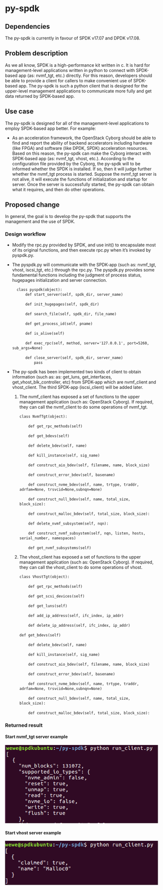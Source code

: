 # py-spdk

## Dependencies

The py-spdk is currently in favour of SPDK v17.07 and DPDK v17.08.

## Problem description

As we all know, SPDK is a high-performance kit written in c. It is hard for management-level applications written in python to connect with SPDK-based app (as: nvmf_tgt, etc.) directly. For this reason, developers should be able to provide a client for callers to make convenient use of SPDK-based app. The py-spdk is such a python client that is designed for the upper-level management applications to communicate more fully and get data returned by SPDK-based app. 

## Use case

The py-spdk is designed for all of the management-level applications to employ SPDK-based app better. For example:

* As an acceleration framework, the OpenStack Cyborg should be able to find and report the ability of backend accelerators including hardware  (like FPGA) and software (like DPDK, SPDK) acceleration resources. Based on this reason, the py-spdk can make the Cyborg interact with SPDK-based app (as: nvmf_tgt, vhost, etc.). According to the configuration file provided by the Cyborg, the py-spdk will to be informed whether the SPDK is installed. If so, then it will judge further whether the nvmf_tgt process is started. Suppose the nvmf_tgt server is not alive, it will execute the functions of initialization and startup for server. Once the server is successfully started, the py-spdk can obtain what it requires, and then do other operations. 

## Proposed change

In general, the goal is to develop the py-spdk that supports the management and the use of SPDK.

### Design workflow

* Modify the rpc.py provided by SPDK, and use init() to encapsulate most of its original functions, and then execute rpc.py when it’s invoked by pyspdk.py.
* The pyspdk.py will communicate with the SPDK-app (such as: nvmf_tgt, vhost, iscsi_tgt, etc.) through the rpc.py. The pyspdk.py provides some fundamental functions including the judgment of process status, hugepages initialization and server connection.  

		class pyspdk(object):
            def start_server(self, spdk_dir, server_name)
        
            def init_hugepages(self, spdk_dir)
        
            def search_file(self, spdk_dir, file_name)
        
            def get_process_id(self, pname)
        
            def is_alive(self)
        
            def exec_rpc(self, method, server='127.0.0.1', port=5260, sub_args=None)
        
            def close_server(self, spdk_dir, server_name)
                pass

* The py-spdk has been implemented two kinds of client to obtain information (such as: as: get_luns, get_interfaces, get_vhost_blk_controller, etc) from SPDK-app which are nvmf_client and vhost_client. The third SPDK-app (iscsi_client) will be added later.

  1. The nvmf_client has exposed a set of functions to the upper management application (such as: OpenStack Cyborg). If required, they can call the nvmf_client to do some operations of nvmf_tgt.

         class NvmfTgt(object):

             def get_rpc_methods(self)
        
             def get_bdevs(self)
       
             def delete_bdev(self, name)

             def kill_instance(self, sig_name)

             def construct_aio_bdev(self, filename, name, block_size)
       
             def construct_error_bdev(self, basename)
        
             def construct_nvme_bdev(self, name, trtype, traddr, adrfam=None, trsvcid=None,subnqn=None)
        
             def construct_null_bdev(self, name, total_size, block_size):
        
             def construct_malloc_bdev(self, total_size, block_size):

             def delete_nvmf_subsystem(self, nqn):
        
             def construct_nvmf_subsystem(self, nqn, listen, hosts, serial_number, namespaces)

             def get_nvmf_subsystems(self)

  2. The vhost_client has exposed a set of functions to the upper management application (such as: OpenStack Cyborg). If required, they can call the vhost_client to do some operations of vhost.

         class VhostTgt(object):
	 
             def get_rpc_methods(self)
	     
	         def get_scsi_devices(self)
	     
	         def get_luns(self)
	     
	         def add_ip_address(self, ifc_index, ip_addr)
	     
	         def delete_ip_address(self, ifc_index, ip_addr)
	     
	     def get_bdevs(self)
	     
             def delete_bdev(self, name)
	     
             def kill_instance(self, sig_name)
	     
             def construct_aio_bdev(self, filename, name, block_size)
	     
             def construct_error_bdev(self, basename)
	     
             def construct_nvme_bdev(self, name, trtype, traddr, adrfam=None, trsvcid=None,subnqn=None)
	     
             def construct_null_bdev(self, name, total_size, block_size):
	     
             def construct_malloc_bdev(self, total_size, block_size):

### Returned result
#### Start nvmf_tgt server example

![py-spdk](https://github.com/hellowaywewe/py-spdk/blob/master/get_bdevs.png)

#### Start vhost server example

![py-spdk](https://github.com/hellowaywewe/py-spdk/blob/master/get_luns.png)


